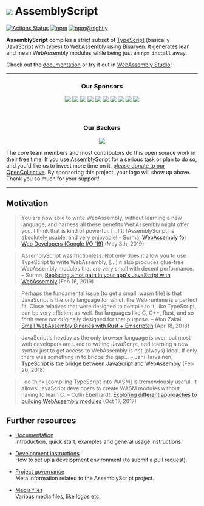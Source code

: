 ![](https://avatars1.githubusercontent.com/u/28916798?s=64) AssemblyScript
=================

[![Actions Status](https://github.com/AssemblyScript/assemblyscript/workflows/CI/badge.svg)](https://github.com/AssemblyScript/assemblyscript/actions) [![npm](https://img.shields.io/npm/v/assemblyscript.svg?color=0074C1)](https://www.npmjs.com/package/assemblyscript) [![npm@nightly](https://img.shields.io/npm/v/assemblyscript/nightly.svg?color=0074C1)](https://www.npmjs.com/package/assemblyscript)

**AssemblyScript** compiles a strict subset of [TypeScript](http://www.typescriptlang.org) (basically JavaScript with types) to [WebAssembly](http://webassembly.org) using [Binaryen](https://github.com/WebAssembly/binaryen). It generates lean and mean WebAssembly modules while being just an `npm install` away.

Check out the [documentation](https://docs.assemblyscript.org) or try it out in [WebAssembly Studio](https://webassembly.studio/?f=jxvwxc6e3f)!

---

<h3 align="center">Our Sponsors</h3>
<p align="center">
  <a href="https://opencollective.com/assemblyscript/tiers/sponsor/0/website" target="_blank"><img src="https://opencollective.com/assemblyscript/tiers/sponsor/0/avatar.svg"></a>
  <a href="https://opencollective.com/assemblyscript/tiers/sponsor/1/website" target="_blank"><img src="https://opencollective.com/assemblyscript/tiers/sponsor/1/avatar.svg"></a>
  <a href="https://opencollective.com/assemblyscript/tiers/sponsor/2/website" target="_blank"><img src="https://opencollective.com/assemblyscript/tiers/sponsor/2/avatar.svg"></a>
  <a href="https://opencollective.com/assemblyscript/tiers/sponsor/3/website" target="_blank"><img src="https://opencollective.com/assemblyscript/tiers/sponsor/3/avatar.svg"></a>
  <a href="https://opencollective.com/assemblyscript/tiers/sponsor/4/website" target="_blank"><img src="https://opencollective.com/assemblyscript/tiers/sponsor/4/avatar.svg"></a>
  <a href="https://opencollective.com/assemblyscript/tiers/sponsor/5/website" target="_blank"><img src="https://opencollective.com/assemblyscript/tiers/sponsor/5/avatar.svg"></a>
  <a href="https://opencollective.com/assemblyscript/tiers/sponsor/6/website" target="_blank"><img src="https://opencollective.com/assemblyscript/tiers/sponsor/6/avatar.svg"></a>
  <a href="https://opencollective.com/assemblyscript/tiers/sponsor/7/website" target="_blank"><img src="https://opencollective.com/assemblyscript/tiers/sponsor/7/avatar.svg"></a>
  <a href="https://opencollective.com/assemblyscript/tiers/sponsor/8/website" target="_blank"><img src="https://opencollective.com/assemblyscript/tiers/sponsor/8/avatar.svg"></a>
  <a href="https://opencollective.com/assemblyscript/tiers/sponsor/9/website" target="_blank"><img src="https://opencollective.com/assemblyscript/tiers/sponsor/9/avatar.svg"></a>
</p>
<br />
<h3 align="center">Our Backers</h3>
<p align="center">
  <a href="https://opencollective.com/assemblyscript#backers" target="_blank"><img src="https://opencollective.com/assemblyscript/backer.svg?avatarHeight=44" /></a>
</p>

The core team members and most contributors do this open source work in their free time. If you use AssemblyScript for a serious task or plan to do so, and you'd like us to invest more time on it, [please donate to our OpenCollective](https://opencollective.com/assemblyscript). By sponsoring this project, your logo will show up above. Thank you so much for your support!

---

Motivation
----------

> You are now able to write WebAssembly, without learning a new language, and harness all these benefits WebAssembly might offer you. I think that is kind of powerful. [...] It [AssemblyScript] is absolutely usable, and very enjoyable! - Surma, [WebAssembly for Web Developers (Google I/O ’19)](https://youtu.be/njt-Qzw0mVY) (May 8th, 2019)

> AssemblyScript was frictionless. Not only does it allow you to use TypeScript to write WebAssembly, [...] it also produces glue-free WebAssembly modules that are very small with decent performance. – Surma, [Replacing a hot path in your app's JavaScript with WebAssembly](https://developers.google.com/web/updates/2019/02/hotpath-with-wasm) (Feb 16, 2019)

> Perhaps the fundamental issue [to get a small .wasm file] is that JavaScript is the only language for which the Web runtime is a perfect fit. Close relatives that were designed to compile to it, like TypeScript, can be very efficient as well. But languages like C, C++, Rust, and so forth were not originally designed for that purpose. – Alon Zakai, [Small WebAssembly Binaries with Rust + Emscripten](https://kripken.github.io/blog/binaryen/2018/04/18/rust-emscripten.html) (Apr 18, 2018)

> JavaScript's heyday as the only browser language is over, but most web developers are used to writing JavaScript, and learning a new syntax just to get access to WebAssembly is not (always) ideal. If only there was something in to bridge the gap… – Jani Tarvainen, [TypeScript is the bridge between JavaScript and WebAssembly](https://malloc.fi/typescript-bridge-javascript-webassembly) (Feb 20, 2018)

> I do think [compiling TypeScript into WASM] is tremendously useful. It allows JavaScript developers to create WASM modules without having to learn C. – Colin Eberhardt, [Exploring different approaches to building WebAssembly modules](http://blog.scottlogic.com/2017/10/17/wasm-mandelbrot.html) (Oct 17, 2017)

Further resources
-----------------

* [Documentation](https://docs.assemblyscript.org)<br />
  Introduction, quick start, examples and general usage instructions.

* [Development instructions](https://docs.assemblyscript.org/details/development)<br />
  How to set up a development environment (to submit a pull request).

* [Project governance](https://github.com/AssemblyScript/meta)<br />
  Meta information related to the AssemblyScript project.

* [Media files](./media)<br />
  Various media files, like logos etc.
